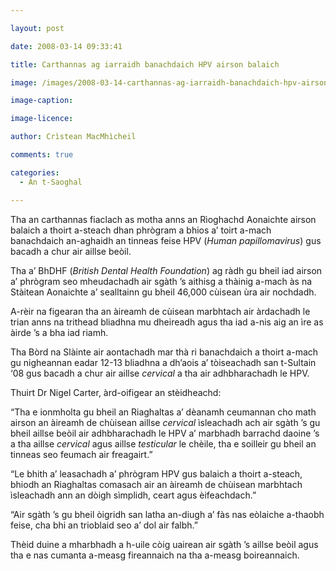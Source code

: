 ```yaml
---

layout: post

date: 2008-03-14 09:33:41

title: Carthannas ag iarraidh banachdaich HPV airson balaich

image: /images/2008-03-14-carthannas-ag-iarraidh-banachdaich-hpv-airson-balaich.webp

image-caption:

image-licence:

author: Crìstean MacMhìcheil

comments: true

categories:
  - An t-Saoghal

---
```


Tha an carthannas fiaclach as motha anns an Rìoghachd Aonaichte airson balaich a thoirt a-steach dhan phrògram a bhios a’ toirt a-mach banachdaich an-aghaidh an tinneas feise HPV (_Human papillomavirus_) gus bacadh a chur air aillse beòil.

<!--more-->

Tha a’ BhDHF (_British Dental Health Foundation_) ag ràdh gu bheil iad airson a’ phrògram seo mheudachadh air sgàth ’s aithisg a thàinig a-mach às na Stàitean Aonaichte a’ sealltainn gu bheil 46,000 cùisean ùra air nochdadh.

A-rèir na figearan tha an àireamh de cùisean marbhtach air àrdachadh le trian anns na trithead bliadhna mu dheireadh agus tha iad a-nis aig an ìre as àirde ’s a bha iad riamh.

Tha Bòrd na Slàinte air aontachadh mar thà ri banachdaich a thoirt a-mach gu nigheannan eadar 12-13 bliadhna a dh’aois a’ tòiseachadh san t-Sultain ‘08 gus bacadh a chur air aillse _cervical_ a tha air adhbharachadh le HPV.

Thuirt Dr Nigel Carter, àrd-oifigear an stèidheachd:

“Tha e ionmholta gu bheil an Riaghaltas a’ dèanamh ceumannan cho math airson an àireamh de chùisean aillse _cervical_ ìsleachadh ach air sgàth ’s gu bheil aillse beòil air adhbharachadh le HPV a’ marbhadh barrachd daoine ’s a tha aillse _cervical_ agus aillse _testicular_ le chèile, tha e soilleir gu bheil an tinneas seo feumach air freagairt.”

“Le bhith a’ leasachadh a’ phrògram HPV gus balaich a thoirt a-steach, bhiodh an Riaghaltas comasach air an àireamh de chùisean marbhtach ìsleachadh ann an dòigh sìmplidh, ceart agus èifeachdach.”

“Air sgàth ’s gu bheil òigridh san latha an-diugh a’ fàs nas eòlaiche a-thaobh feise, cha bhi an trioblaid seo a’ dol air falbh.”

Thèid duine a mharbhadh a h-uile còig uairean air sgàth ’s aillse beòil agus tha e nas cumanta a-measg fireannaich na tha a-measg boireannaich.
